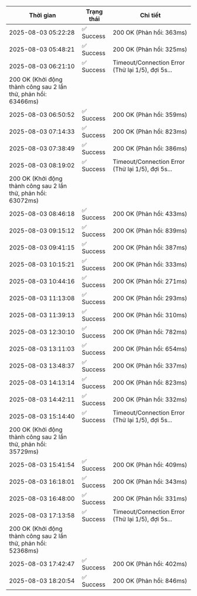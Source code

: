 | Thời gian | Trạng thái | Chi tiết |
|---|---|---|
| 2025-08-03 05:22:28 | ✅ Success | 200 OK (Phản hồi: 363ms) |
| 2025-08-03 05:48:21 | ✅ Success | 200 OK (Phản hồi: 325ms) |
| 2025-08-03 06:21:10 | ✅ Success | Timeout/Connection Error (Thử lại 1/5), đợi 5s...
200 OK (Khởi động thành công sau 2 lần thử, phản hồi: 63466ms) |
| 2025-08-03 06:50:52 | ✅ Success | 200 OK (Phản hồi: 359ms) |
| 2025-08-03 07:14:33 | ✅ Success | 200 OK (Phản hồi: 823ms) |
| 2025-08-03 07:38:49 | ✅ Success | 200 OK (Phản hồi: 386ms) |
| 2025-08-03 08:19:02 | ✅ Success | Timeout/Connection Error (Thử lại 1/5), đợi 5s...
200 OK (Khởi động thành công sau 2 lần thử, phản hồi: 63072ms) |
| 2025-08-03 08:46:18 | ✅ Success | 200 OK (Phản hồi: 433ms) |
| 2025-08-03 09:15:12 | ✅ Success | 200 OK (Phản hồi: 839ms) |
| 2025-08-03 09:41:15 | ✅ Success | 200 OK (Phản hồi: 387ms) |
| 2025-08-03 10:15:21 | ✅ Success | 200 OK (Phản hồi: 333ms) |
| 2025-08-03 10:44:16 | ✅ Success | 200 OK (Phản hồi: 271ms) |
| 2025-08-03 11:13:08 | ✅ Success | 200 OK (Phản hồi: 293ms) |
| 2025-08-03 11:39:13 | ✅ Success | 200 OK (Phản hồi: 310ms) |
| 2025-08-03 12:30:10 | ✅ Success | 200 OK (Phản hồi: 782ms) |
| 2025-08-03 13:11:03 | ✅ Success | 200 OK (Phản hồi: 654ms) |
| 2025-08-03 13:48:37 | ✅ Success | 200 OK (Phản hồi: 337ms) |
| 2025-08-03 14:13:14 | ✅ Success | 200 OK (Phản hồi: 823ms) |
| 2025-08-03 14:42:11 | ✅ Success | 200 OK (Phản hồi: 332ms) |
| 2025-08-03 15:14:40 | ✅ Success | Timeout/Connection Error (Thử lại 1/5), đợi 5s...
200 OK (Khởi động thành công sau 2 lần thử, phản hồi: 35729ms) |
| 2025-08-03 15:41:54 | ✅ Success | 200 OK (Phản hồi: 409ms) |
| 2025-08-03 16:18:01 | ✅ Success | 200 OK (Phản hồi: 343ms) |
| 2025-08-03 16:48:00 | ✅ Success | 200 OK (Phản hồi: 331ms) |
| 2025-08-03 17:13:58 | ✅ Success | Timeout/Connection Error (Thử lại 1/5), đợi 5s...
200 OK (Khởi động thành công sau 2 lần thử, phản hồi: 52368ms) |
| 2025-08-03 17:42:47 | ✅ Success | 200 OK (Phản hồi: 402ms) |
| 2025-08-03 18:20:54 | ✅ Success | 200 OK (Phản hồi: 846ms) |
